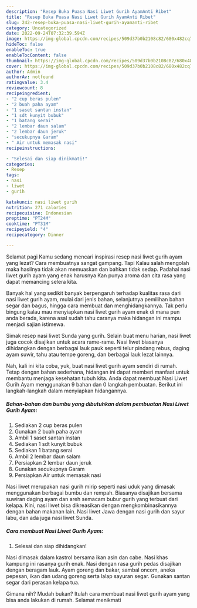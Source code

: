 ```yaml
---
description: "Resep Buka Puasa Nasi Liwet Gurih AyamAnti Ribet"
title: "Resep Buka Puasa Nasi Liwet Gurih AyamAnti Ribet"
slug: 242-resep-buka-puasa-nasi-liwet-gurih-ayamanti-ribet
category: Uncategorized
date: 2022-09-24T07:32:39.594Z
image: https://img-global.cpcdn.com/recipes/509d37b0b2108c82/680x482cq70/nasi-liwet-gurih-ayam-foto-resep-utama.jpg
hideToc: false
enableToc: true
enableTocContent: false
thumbnail: https://img-global.cpcdn.com/recipes/509d37b0b2108c82/680x482cq70/nasi-liwet-gurih-ayam-foto-resep-utama.jpg
cover: https://img-global.cpcdn.com/recipes/509d37b0b2108c82/680x482cq70/nasi-liwet-gurih-ayam-foto-resep-utama.jpg
author: Admin
authorAv: notfound
ratingvalue: 3.4
reviewcount: 8
recipeingredient:
- "2 cup beras pulen"
- "2 buah paha ayam"
- "1 saset santan instan"
- "1 sdt kunyit bubuk"
- "1 batang serai"
- "2 lembar daun salam"
- "2 lembar daun jeruk"
- "secukupnya Garam"
- " Air untuk memasak nasi"
recipeinstructions:

- "Selesai dan siap dinikmati!"
categories:
- Resep
tags:
- nasi
- liwet
- gurih

katakunci: nasi liwet gurih 
nutrition: 271 calories
recipecuisine: Indonesian
preptime: "PT24M"
cooktime: "PT31M"
recipeyield: "4"
recipecategory: Dinner

---
```



Selamat pagi Kamu sedang mencari inspirasi resep nasi liwet gurih ayam yang lezat? Cara membuatnya sangat gampang. Tapi Kalau salah mengolah maka hasilnya tidak akan memuaskan dan bahkan tidak sedap. Padahal nasi liwet gurih ayam yang enak harusnya Kan punya aroma dan cita rasa yang dapat memancing selera kita.


Banyak hal yang sedikit banyak berpengaruh terhadap kualitas rasa dari nasi liwet gurih ayam, mulai dari jenis bahan, selanjutnya pemilihan bahan segar dan bagus, hingga cara membuat dan menghidangkannya. Tak perlu bingung kalau mau menyiapkan nasi liwet gurih ayam enak di mana pun anda berada, karena asal sudah tahu caranya maka hidangan ini mampu menjadi sajian istimewa.

Simak resep nasi liwet Sunda yang gurih. Selain buat menu harian, nasi liwet juga cocok disajikan untuk acara rame-rame. Nasi liwet biasanya dihidangkan dengan berbagai lauk pauk seperti telur pindang rebus, daging ayam suwir, tahu atau tempe goreng, dan berbagai lauk lezat lainnya.


Nah, kali ini kita coba, yuk, buat nasi liwet gurih ayam sendiri di rumah. Tetap dengan bahan sederhana, hidangan ini dapat memberi manfaat untuk membantu menjaga kesehatan tubuh kita. Anda dapat membuat Nasi Liwet Gurih Ayam menggunakan 9 bahan dan 0 langkah pembuatan. Berikut ini langkah-langkah dalam menyiapkan hidangannya.

<!--inarticleads1-->

##### Bahan-bahan dan bumbu yang dibutuhkan dalam pembuatan Nasi Liwet Gurih Ayam:

1. Sediakan 2 cup beras pulen
1. Gunakan 2 buah paha ayam
1. Ambil 1 saset santan instan
1. Sediakan 1 sdt kunyit bubuk
1. Sediakan 1 batang serai
1. Ambil 2 lembar daun salam
1. Persiapkan 2 lembar daun jeruk
1. Gunakan secukupnya Garam
1. Persiapkan  Air untuk memasak nasi


Nasi liwet merupakan nasi gurih mirip seperti nasi uduk yang dimasak menggunakan berbagai bumbu dan rempah. Biasanya disajikan bersama suwiran daging ayam dan areh semacam bubur gurih yang terbuat dari kelapa. Kini, nasi liwet bisa dikreasikan dengan mengkombinasikannya dengan bahan makanan lain. Nasi liwet Jawa dengan nasi gurih dan sayur labu, dan ada juga nasi liwet Sunda. 

<!--inarticleads2-->

##### Cara membuat Nasi Liwet Gurih Ayam:


1. Selesai dan siap dihidangkan!

Nasi dimasak dalam kastrol bersama ikan asin dan cabe. Nasi khas kampung ini rasanya gurih enak. Nasi dengan rasa gurih pedas disajikan dengan beragam lauk. Ayam goreng dan bakar, sambal oncom, aneka pepesan, ikan dan udang goreng serta lalap sayuran segar. Gunakan santan segar dari perasan kelapa tua. 

Gimana nih? Mudah bukan? Itulah cara membuat nasi liwet gurih ayam yang bisa anda lakukan di rumah. Selamat menikmati
